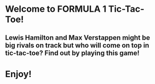 # Welcome to FORMULA 1 Tic-Tac-Toe!

## Lewis Hamilton and Max Verstappen might be big rivals on track but who will come on top in tic-tac-toe? Find out by playing this game!

# Enjoy!

